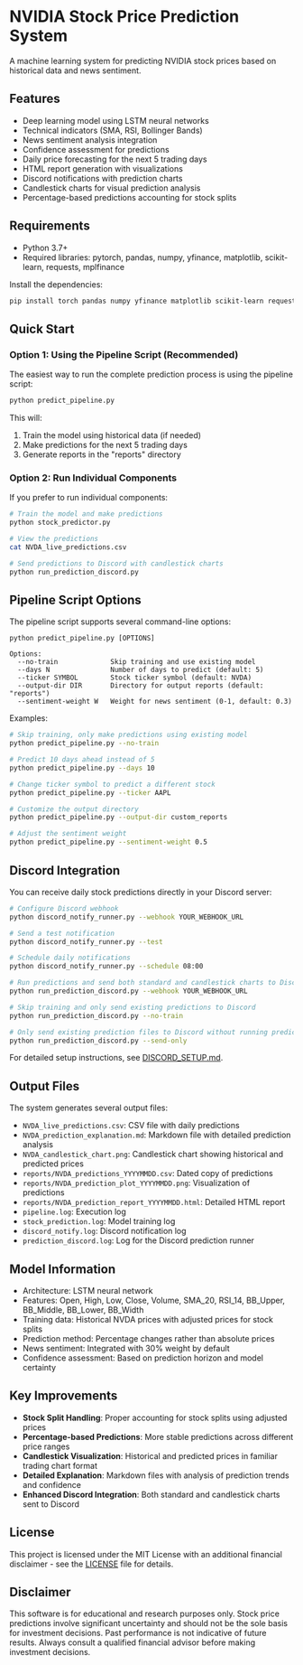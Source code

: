 # NVIDIA Stock Price Prediction System

A machine learning system for predicting NVIDIA stock prices based on historical data and news sentiment.

## Features

- Deep learning model using LSTM neural networks
- Technical indicators (SMA, RSI, Bollinger Bands)
- News sentiment analysis integration
- Confidence assessment for predictions
- Daily price forecasting for the next 5 trading days
- HTML report generation with visualizations
- Discord notifications with prediction charts
- Candlestick charts for visual prediction analysis
- Percentage-based predictions accounting for stock splits

## Requirements

- Python 3.7+
- Required libraries: pytorch, pandas, numpy, yfinance, matplotlib, scikit-learn, requests, mplfinance

Install the dependencies:

```bash
pip install torch pandas numpy yfinance matplotlib scikit-learn requests mplfinance
```

## Quick Start

### Option 1: Using the Pipeline Script (Recommended)

The easiest way to run the complete prediction process is using the pipeline script:

```bash
python predict_pipeline.py
```

This will:
1. Train the model using historical data (if needed)
2. Make predictions for the next 5 trading days
3. Generate reports in the "reports" directory

### Option 2: Run Individual Components

If you prefer to run individual components:

```bash
# Train the model and make predictions
python stock_predictor.py

# View the predictions
cat NVDA_live_predictions.csv

# Send predictions to Discord with candlestick charts
python run_prediction_discord.py
```

## Pipeline Script Options

The pipeline script supports several command-line options:

```
python predict_pipeline.py [OPTIONS]

Options:
  --no-train             Skip training and use existing model
  --days N               Number of days to predict (default: 5)
  --ticker SYMBOL        Stock ticker symbol (default: NVDA)
  --output-dir DIR       Directory for output reports (default: "reports")
  --sentiment-weight W   Weight for news sentiment (0-1, default: 0.3)
```

Examples:

```bash
# Skip training, only make predictions using existing model
python predict_pipeline.py --no-train

# Predict 10 days ahead instead of 5
python predict_pipeline.py --days 10

# Change ticker symbol to predict a different stock
python predict_pipeline.py --ticker AAPL

# Customize the output directory
python predict_pipeline.py --output-dir custom_reports

# Adjust the sentiment weight
python predict_pipeline.py --sentiment-weight 0.5
```

## Discord Integration

You can receive daily stock predictions directly in your Discord server:

```bash
# Configure Discord webhook
python discord_notify_runner.py --webhook YOUR_WEBHOOK_URL

# Send a test notification
python discord_notify_runner.py --test

# Schedule daily notifications
python discord_notify_runner.py --schedule 08:00

# Run predictions and send both standard and candlestick charts to Discord
python run_prediction_discord.py --webhook YOUR_WEBHOOK_URL

# Skip training and only send existing predictions to Discord
python run_prediction_discord.py --no-train

# Only send existing prediction files to Discord without running predictions
python run_prediction_discord.py --send-only
```

For detailed setup instructions, see [DISCORD_SETUP.md](DISCORD_SETUP.md).

## Output Files

The system generates several output files:

- `NVDA_live_predictions.csv`: CSV file with daily predictions
- `NVDA_prediction_explanation.md`: Markdown file with detailed prediction analysis
- `NVDA_candlestick_chart.png`: Candlestick chart showing historical and predicted prices
- `reports/NVDA_predictions_YYYYMMDD.csv`: Dated copy of predictions
- `reports/NVDA_prediction_plot_YYYYMMDD.png`: Visualization of predictions
- `reports/NVDA_prediction_report_YYYYMMDD.html`: Detailed HTML report
- `pipeline.log`: Execution log
- `stock_prediction.log`: Model training log
- `discord_notify.log`: Discord notification log
- `prediction_discord.log`: Log for the Discord prediction runner

## Model Information

- Architecture: LSTM neural network
- Features: Open, High, Low, Close, Volume, SMA_20, RSI_14, BB_Upper, BB_Middle, BB_Lower, BB_Width
- Training data: Historical NVDA prices with adjusted prices for stock splits
- Prediction method: Percentage changes rather than absolute prices
- News sentiment: Integrated with 30% weight by default
- Confidence assessment: Based on prediction horizon and model certainty

## Key Improvements

- **Stock Split Handling**: Proper accounting for stock splits using adjusted prices
- **Percentage-based Predictions**: More stable predictions across different price ranges
- **Candlestick Visualization**: Historical and predicted prices in familiar trading chart format
- **Detailed Explanation**: Markdown files with analysis of prediction trends and confidence
- **Enhanced Discord Integration**: Both standard and candlestick charts sent to Discord

## License

This project is licensed under the MIT License with an additional financial disclaimer - see the [LICENSE](LICENSE) file for details.

## Disclaimer

This software is for educational and research purposes only. Stock price predictions involve significant uncertainty and should not be the sole basis for investment decisions. Past performance is not indicative of future results. Always consult a qualified financial advisor before making investment decisions. 